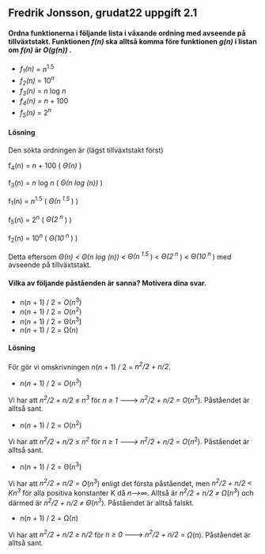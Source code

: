 ## Fredrik Jonsson, grudat22 uppgift 2.1

#### **Ordna funktionerna i följande lista i växande ordning med avseende på tillväxtstakt. Funktionen <i>f(n)</i> ska alltså komma före funktionen <i>g(n)</i>  i listan om <i>f(n)</i>  är <i>O(g(n))</i> .**
<ul>
<li><i>f<sub>1</sub>(n)</i>&nbsp;=&nbsp;<i>n</i><sup>1.5</sup>
</li>
<li><i>f<sub>2</sub>(n)</i>&nbsp;=&nbsp;10<sup><i>n</i></sup>
</li>
<li><i>f<sub>3</sub>(n)</i>&nbsp;=&nbsp;<i>n</i>&nbsp;log&nbsp;<i>n</i>
</li>
<li><i>f<sub>4</sub>(n)</i>&nbsp;=&nbsp;<i>n</i>&nbsp;+ 100
</li>
<li><i>f<sub>5</sub>(n)</i>&nbsp;=&nbsp;2<sup><i>n</i></sup>
</li>
</ul>

#### Lösning
Den sökta ordningen är (lägst tillväxtstakt först) 

f<sub>4</sub>(n)</i>&nbsp;=&nbsp;<i>n</i>&nbsp;+ 100 ( <i>&Theta;(n)</i> )

f<sub>3</sub>(n)</i>&nbsp;=&nbsp;<i>n</i>&nbsp;log&nbsp;<i>n</i> ( <i>&Theta;(n log (n))</i> )

f<sub>1</sub>(n)</i>&nbsp;=&nbsp;<i>n</i><sup>1.5</sup> ( <i>&Theta;(n<sup> 1.5 </sup> </i>) )

f<sub>5</sub>(n)</i>&nbsp;=&nbsp;2<sup><i>n</i></sup> ( <i>&Theta;(2<sup> n </sup> </i>) )

 f<sub>2</sub>(n)</i>&nbsp;=&nbsp;10<sup><i>n</i></sup> ( <i>&Theta;(10<sup> n </sup> </i>) )

Detta eftersom
<i>&Theta;(n)</i> < <i>&Theta;(n log (n))</i> < <i>&Theta;(n<sup> 1.5 </sup> </i>) < <i>&Theta;(2<sup> n </sup> </i>)
 < <i>&Theta;(10<sup> n </sup> </i>) med avseende på tillväxtstakt. 

#### **Vilka av följande påståenden är sanna? Motivera dina svar.**

<ul>
<li><i>n</i>(<i>n</i>&nbsp;+&nbsp;1)&nbsp;/&nbsp;2 = <i>O</i>(<i>n</i><sup>3</sup>)</li>
<li><i>n</i>(<i>n</i>&nbsp;+&nbsp;1)&nbsp;/&nbsp;2 = <i>O</i>(<i>n</i><sup>2</sup>)</li>
<li><i>n</i>(<i>n</i>&nbsp;+&nbsp;1)&nbsp;/&nbsp;2 = &Theta;(<i>n</i><sup>3</sup>)</li>
<li><i>n</i>(<i>n</i>&nbsp;+&nbsp;1)&nbsp;/&nbsp;2 = &Omega;(<i>n</i>)</li>
</ul>

#### Lösning
För gör vi omskrivningen <i>n</i>(<i>n</i>&nbsp;+&nbsp;1)&nbsp;/&nbsp;2 = <i>n<sup>2</sup>/2 +  n/2</i>.

<ul>
<li><i>n</i>(<i>n</i>&nbsp;+&nbsp;1)&nbsp;/&nbsp;2 = <i>O</i>(<i>n</i><sup>3</sup>)</li> 
</ul>

Vi har att <i>n<sup>2</sup>/2 +  n/2 &le; n<sup>3</sup></i> för <i>n &ge; 1</i> ---> <i>n<sup>2</sup>/2 +  n/2
= </i><i>O</i>(<i>n</i><sup>3</sup>). Påståendet är alltså sant. 

<ul>
<li><i>n</i>(<i>n</i>&nbsp;+&nbsp;1)&nbsp;/&nbsp;2 = <i>O</i>(<i>n</i><sup>2</sup>)</li>
</ul>

Vi har att <i>n<sup>2</sup>/2 +  n/2 &le; n<sup>2</sup></i> för <i>n &ge; 1 ---> n<sup>2</sup>/2 +  n/2
=</i> <i>O</i>(<i>n</i><sup>2</sup>). Påståendet är alltså sant. 

<ul>
<li><i>n</i>(<i>n</i>&nbsp;+&nbsp;1)&nbsp;/&nbsp;2 = &Theta;(<i>n</i><sup>3</sup>)</li> 
</ul>

Vi har att <i>n<sup>2</sup>/2 +  n/2 =</i> <i>O</i>(<i>n</i><sup>3</sup>) enligt det första påståendet,
men 
<i>n<sup>2</sup>/2 +  n/2 < Kn<sup>3</sup></i> för alla positiva konstanter K då <i>n-->&infin;</i>. Alltså är 
<i>n<sup>2</sup>/2 +  n/2 &ne;  &Omega;</i>(<i>n<sup>3</sup></i>) och
därmed är <i>n<sup>2</sup>/2 +  n/2 &ne;  &Theta;</i>(<i>n<sup>3</sup></i>). Påståendet är alltså falskt.

<ul>
<li><i>n</i>(<i>n</i>&nbsp;+&nbsp;1)&nbsp;/&nbsp;2 = &Omega;(<i>n</i>)</li>
</ul>

Vi har att <i>n<sup>2</sup>/2 +  n/2 &ge; n/2</i> för <i>n &ge; 0 ---> n<sup>2</sup>/2 +  n/2
=</i> <i>&Omega;</i>(<i>n</i>). Påståendet är alltså sant. 